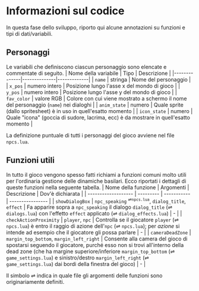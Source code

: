 # Informazioni sul codice
In questa fase dello sviluppo, riporto qui alcune annotazioni su funzioni e tipi di dati/variabili.

## Personaggi
Le variabili che definiscono ciascun personaggio sono elencate e commentate di seguito.
| Nome della variabile | Tipo | Descrizione |
|--------------|--------------|-------------|
| `name`       | stringa       | Nome del personaggio |
| `x_pos`      | numero intero | Posizione lungo l'asse x del mondo di gioco |
| `y_pos`      | numero intero | Posizione lungo l'asse y del mondo di gioco |
| `fav_color`  | valore RGB | Colore con cui viene mostrato a schermo il nome del personaggio (`name`) nei dialoghi |
| `anim_state` | numero | Quale sprite (dallo spritesheet) è in uso in quell'esatto momento |
| `icon_state` | numero | Quale "icona" (goccia di sudore, lacrima, ecc) è da mostrare in quell'esatto momento |

La definizione puntuale di tutti i personaggi del gioco avviene nel file `npcs.lua`.

## Funzioni utili
In tutto il gioco vengono spesso fatti richiami a funzioni comuni molto utili per l'ordinaria gestione delle dinamiche basilari. Ecco riportati i dettagli di queste funzioni nella seguente tabella.
| Nome della funzione | Argomenti | Descrizione | Dov'è dichiarata |
| ------------------- | --------- | ----------- | ---------------- |
| `showDialogBox` | `npc_speaking` <sup>⇌<code>npcs.lua</code></sup>, `dialog_title`, `effect` | Fa apparire sopra a `npc_speaking` il dialogo `dialog_title` (⇌ `dialogs.lua`) con l'effetto `effect` applicato (⇌ `dialog_effects.lua`) | - |
| `checkActionProximity` | `player`, `npc` | Controlla se il giocatore `player` (⇌ `npcs.lua`) è entro il raggio di azione dell'`npc` (⇌ `npcs.lua`); per *azione* si intende ad esempio che il giocatore gli possa parlare | - |
| `cameraDeadZone` | `margin_top_bottom`, `margin_left_right` | Consente alla camera del gioco di spostarsi seguendo il giocatore, purché esso non si trovi all'interno della dead zone (che ha margine superiore/inferiore `margin_top_bottom` (⇌ `game_settings.lua`) e sinistro/destro `margin_left_right` (⇌ `game_settings.lua`) dai bordi della finestra del gioco) | - |

Il simbolo ⇌ indica in quale file gli argomenti delle funzioni sono originariamente definiti.
